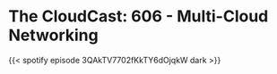 # The CloudCast: 606 - Multi-Cloud Networking


{{< spotify episode 3QAkTV7702fKkTY6dOjqkW dark >}}
